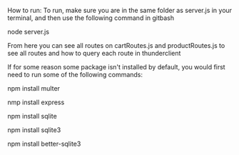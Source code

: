How to run:
To run, make sure you are in the same folder as server.js in your terminal, and then use the following command in gitbash



node server.js

From here you can see all routes on cartRoutes.js and productRoutes.js to see all routes and how to query each route in thunderclient


If for some reason some package isn't installed by default, you would first need to run some of the following commands:




npm install multer




nmp install express




npm install sqlite



npm install sqlite3




npm install better-sqlite3
